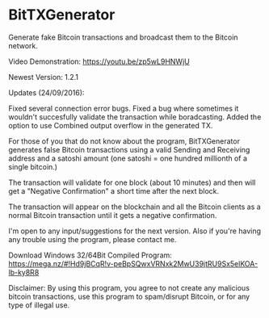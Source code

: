 # BitTXGenerator
Generate fake Bitcoin transactions and broadcast them to the Bitcoin network.


Video Demonstration: https://youtu.be/zp5wL9HNWjU


Newest Version: 1.2.1

Updates (24/09/2016):

Fixed several connection error bugs.
Fixed a bug where sometimes it wouldn't succesfully validate the transaction while boradcasting.
Added the option to use Combined output overflow in the generated TX.

For those of you that do not know about the program, BitTXGenerator generates false Bitcoin transactions using a valid Sending and Receiving address and a satoshi amount (one satoshi = one hundred millionth of a single bitcoin.)

The transaction will validate for one block (about 10 minutes) and then will get a "Negative Confirmation" a short time after the next block.

The transaction will appear on the blockchain and all the Bitcoin clients as a normal Bitcoin transaction until it gets a negative confirmation.


I'm open to any input/suggestions for the next version. Also if you're having any trouble using the program, please contact me.


Download Windows 32/64Bit Compiled Program: https://mega.nz/#!Hd9jBCqR!v-peBpSQwxVRNxk2MwU39jtRU9Sx5elKOA-lb-ky8R8

Disclaimer:
By using this program, you agree to not create any malicious bitcoin transactions, use this program to spam/disrupt Bitcoin, or for any type of illegal use.

